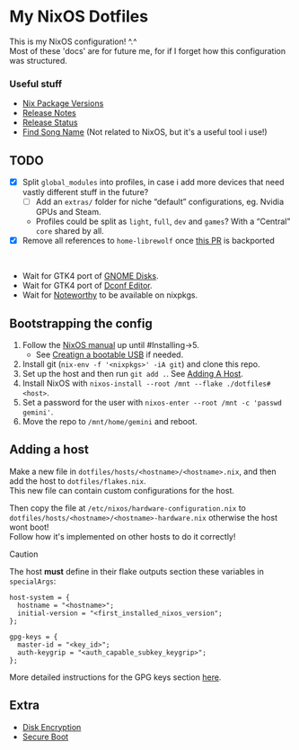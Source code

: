 # My NixOS Dotfiles
This is my NixOS configuration! ^.^ \
Most of these 'docs' are for future me, for if I forget how this configuration was structured.

### Useful stuff
- [Nix Package Versions](https://lazamar.co.uk/nix-versions)
- [Release Notes](https://nixos.org/manual/nixos/stable/release-notes)
- [Release Status](https://endoflife.date/nixos)
- [Find Song Name](https://musikerkennung.com/en/) (Not related to NixOS, but it's a useful tool i use!)

## TODO
- [x] Split `global_modules` into profiles, in case i add more devices that need vastly different stuff in the future?
  - [ ] Add an `extras/` folder for niche “default” configurations, eg. Nvidia GPUs and Steam.
  - Profiles could be split as `light`, `full`, `dev` and `games`? With a “Central” `core` shared by all.
- [x] Remove all references to `home-librewolf` once [this PR](https://github.com/nix-community/home-manager/pull/5684) is backported

<br>

- Wait for GTK4 port of [GNOME Disks](https://gitlab.gnome.org/GNOME/gnome-disk-utility/-/merge_requests/91).
- Wait for GTK4 port of [Dconf Editor](https://gitlab.gnome.org/GNOME/dconf-editor/-/merge_requests/44).
- Wait for [Noteworthy](https://github.com/SeaDve/Noteworthy) to be available on nixpkgs.

## Bootstrapping the config
1. Follow the [NixOS manual](https://nixos.org/manual/nixos/stable/#sec-installation-manual) up until #Installing->5.
   - See [Creatign a bootable USB](https://nixos.org/manual/nixos/stable/#sec-booting-from-usb-linux) if needed.
3. Install git (`nix-env -f '<nixpkgs>' -iA git`) and clone this repo.
4. Set up the host and then run `git add .`. See [Adding A Host](#adding-a-host).
5. Install NixOS with `nixos-install --root /mnt --flake ./dotfiles#<host>`.
6. Set a password for the user with `nixos-enter --root /mnt -c 'passwd gemini'`.
7. Move the repo to `/mnt/home/gemini` and reboot.

## Adding a host
Make a new file in `dotfiles/hosts/<hostname>/<hostname>.nix`, and then add the host to `dotfiles/flakes.nix`. \
This new file can contain custom configurations for the host.

Then copy the file at `/etc/nixos/hardware-configuration.nix` to `dotfiles/hosts/<hostname>/<hostname>-hardware.nix` otherwise the host wont boot! \
Follow how it's implemented on other hosts to do it correctly!

> [!CAUTION]
> The host **must** define in their flake outputs section these variables in `specialArgs`:
> ```
> host-system = {
>   hostname = "<hostname>";
>   initial-version = "<first_installed_nixos_version";
> };
> 
> gpg-keys = {
>   master-id = "<key_id>";
>   auth-keygrip = "<auth_capable_subkey_keygrip>";
> };
> ```
>
> More detailed instructions for the GPG keys section [here](https://github.com/StellarSt0rm/dotfiles_secrets).

## Extra
- [Disk Encryption](https://qfpl.io/posts/installing-nixos/#encryption-and-lvm)
- [Secure Boot](https://github.com/nix-community/lanzaboote/blob/master/docs/QUICK_START.md)
